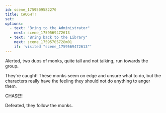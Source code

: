 ```yaml
---
id: scene_1759509582270
title: CAUGHT!
set:
options:
  - text: "Bring to the Administrator"
    next: scene_1759569472613
  - text: "Bring back to the Library"
    next: scene_17595705728m01
    if: 'visited "scene_1759569472613"'
---
```


Alerted, two duos of monks, quite tall and not talking, run towards the group.

They're caught! These monks seem on edge and unsure what to do, but the characters really have the feeling they should not do anything to anger them. 

CHASE!!

Defeated, they follow the monks.